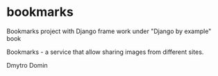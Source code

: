 # bookmarks

Bookmarks project with Django frame work under "Django by example" book

Bookmarks - a service that allow sharing images from different sites.

Dmytro Domin
